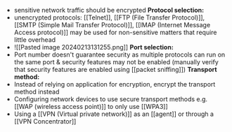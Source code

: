 - sensitive network traffic should be encrypted
**Protocol selection:**
- unencrypted protocols: [[Telnet]], [[FTP (File Transfer Protocol)]], [[SMTP (Simple Mail Transfer Protocol)]], [[IMAP (Internet Message Access protocol)]] may be used for non-sensitive matters that require little overhead
- ![[Pasted image 20240213131255.png]]
**Port selection:**
- Port number doesn't guarantee security as multiple protocols can run on the same port & security features may not be enabled (manually verify that security features are enabled using [[packet sniffing]])
**Transport method:**
- Instead of relying on application for encryption, encrypt the transport method instead
- Configuring network devices to use secure transport methods e.g. [[WAP (wireless access point)]] to only use [[WPA3]]
- Using a [[VPN (Virtual private network)]] as an [[agent]] or through a [[VPN Concentrator]]

